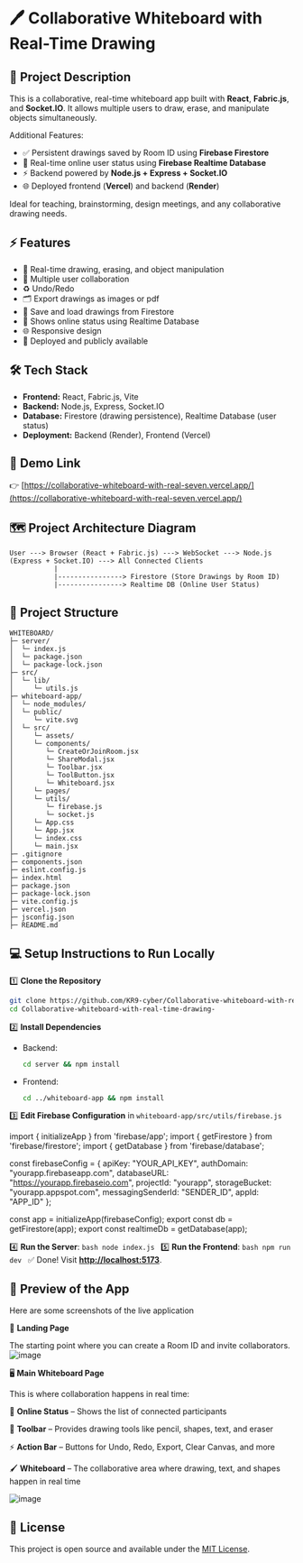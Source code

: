 # 🖊️ Collaborative Whiteboard with Real-Time Drawing

## 📖 Project Description

This is a collaborative, real-time whiteboard app built with **React**, **Fabric.js**, and **Socket.IO**. It allows multiple users to draw, erase, and manipulate objects simultaneously.

Additional Features:

* ✅ Persistent drawings saved by Room ID using **Firebase Firestore**
* 👥 Real-time online user status using **Firebase Realtime Database**
* ⚡ Backend powered by **Node.js + Express + Socket.IO**
* 🌐 Deployed frontend (**Vercel**) and backend (**Render**)

Ideal for teaching, brainstorming, design meetings, and any collaborative drawing needs.

## ⚡ Features

* 🎨 Real-time drawing, erasing, and object manipulation
* 👥 Multiple user collaboration
* ♻️ Undo/Redo
* 🗂️ Export drawings as images or pdf
* 💾 Save and load drawings from Firestore
* 👥 Shows online status using Realtime Database
* 🌐 Responsive design
* 🚀 Deployed and publicly available

## 🛠️ Tech Stack

* **Frontend:** React, Fabric.js, Vite
* **Backend:** Node.js, Express, Socket.IO
* **Database:** Firestore (drawing persistence), Realtime Database (user status)
* **Deployment:** Backend (Render), Frontend (Vercel)

## 🚀 Demo Link

👉 [https://collaborative-whiteboard-with-real-seven.vercel.app/](https://collaborative-whiteboard-with-real-seven.vercel.app/)

## 🗺️ Project Architecture Diagram

```
User ---> Browser (React + Fabric.js) ---> WebSocket ---> Node.js (Express + Socket.IO) ---> All Connected Clients
           |
           |----------------> Firestore (Store Drawings by Room ID)  
           |----------------> Realtime DB (Online User Status)
```

## 📂 Project Structure

```
WHITEBOARD/
├─ server/
│  └─ index.js
│  └─ package.json
│  └─ package-lock.json
├─ src/
│  └─ lib/
│     └─ utils.js
├─ whiteboard-app/
│  └─ node_modules/
│  └─ public/
│     └─ vite.svg
│  └─ src/
│     └─ assets/
│     └─ components/
│        └─ CreateOrJoinRoom.jsx
│        └─ ShareModal.jsx
│        └─ Toolbar.jsx
│        └─ ToolButton.jsx
│        └─ Whiteboard.jsx
│     └─ pages/
│     └─ utils/
│        └─ firebase.js
│        └─ socket.js
│     └─ App.css
│     └─ App.jsx
│     └─ index.css
│     └─ main.jsx
├─ .gitignore
├─ components.json
├─ eslint.config.js
├─ index.html
├─ package.json
├─ package-lock.json
├─ vite.config.js
├─ vercel.json
├─ jsconfig.json
├─ README.md
```

## 💻 Setup Instructions to Run Locally

1️⃣ **Clone the Repository**

```bash
git clone https://github.com/KR9-cyber/Collaborative-whiteboard-with-real-time-drawing-.git
cd Collaborative-whiteboard-with-real-time-drawing-
```

2️⃣ **Install Dependencies**

* Backend:

  ```bash
  cd server && npm install
  ```
* Frontend:

  ```bash
  cd ../whiteboard-app && npm install
  ```

3️⃣ **Edit Firebase Configuration** in `whiteboard-app/src/utils/firebase.js`

import { initializeApp } from 'firebase/app';
import { getFirestore } from 'firebase/firestore';
import { getDatabase } from 'firebase/database';

const firebaseConfig = {
  apiKey: "YOUR_API_KEY",
  authDomain: "yourapp.firebaseapp.com",
  databaseURL: "https://yourapp.firebaseio.com",
  projectId: "yourapp",
  storageBucket: "yourapp.appspot.com",
  messagingSenderId: "SENDER_ID",
  appId: "APP_ID"
};

const app = initializeApp(firebaseConfig);
export const db = getFirestore(app);
export const realtimeDb = getDatabase(app);

4️⃣ **Run the Server**:
`bash
    node index.js
    `
5️⃣ **Run the Frontend**:
`bash
    npm run dev
    `
✅ Done! Visit **[http://localhost:5173](http://localhost:5173)**.

## 🌟 Preview of the App

Here are some screenshots of the live application

🏁 **Landing Page** 

The starting point  where you can create a Room ID and invite collaborators. 
![image](https://github.com/user-attachments/assets/5a8cecbd-c079-48ab-88b3-2a7b5d8b5ac7)

🖥️ **Main Whiteboard Page**

This is where collaboration happens in real time:

👥 **Online Status** – Shows the list of connected participants

🎨 **Toolbar** – Provides drawing tools like pencil, shapes, text, and eraser

⚡ **Action Bar** – Buttons for Undo, Redo, Export, Clear Canvas, and more

🖌️ **Whiteboard** – The collaborative area where drawing, text, and shapes happen in real time

![image](https://github.com/user-attachments/assets/734f2680-55ea-4aac-a894-6023f28c21cc)



## 📄 License

This project is open source and available under the [MIT License](https://opensource.org/licenses/MIT).
